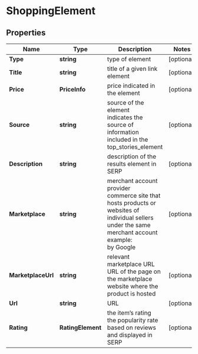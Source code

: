 # ShoppingElement


## Properties

| Name | Type | Description | Notes |
|------------ | ------------- | ------------- | -------------|
**Type** | **string** | type of element |[optional]|
**Title** | **string** | title of a given link element |[optional]|
**Price** | **PriceInfo** | price indicated in the element |[optional]|
**Source** | **string** | source of the element<br>indicates the source of information included in the top_stories_element |[optional]|
**Description** | **string** | description of the results element in SERP |[optional]|
**Marketplace** | **string** | merchant account provider<br>commerce site that hosts products or websites of individual sellers under the same merchant account<br>example:<br>by Google |[optional]|
**MarketplaceUrl** | **string** | relevant marketplace URL<br>URL of the page on the marketplace website where the product is hosted |[optional]|
**Url** | **string** | URL |[optional]|
**Rating** | **RatingElement** | the item’s rating <br>the popularity rate based on reviews and displayed in SERP |[optional]|